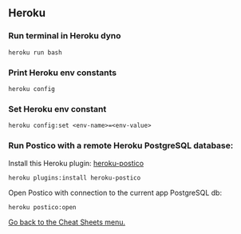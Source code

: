 ## Heroku

### Run terminal in Heroku dyno
```
heroku run bash
```
### Print Heroku env constants
```
heroku config
```
### Set Heroku env constant
```
heroku config:set <env-name>=<env-value>
```

### Run Postico with a remote Heroku PostgreSQL database:
Install this Heroku plugin: [heroku-postico](https://www.npmjs.com/package/heroku-postico) 
```
heroku plugins:install heroku-postico
```
Open Postico with connection to the current app PostgreSQL db:
```
heroku postico:open
```


[Go back to the Cheat Sheets menu.](../README.md)

